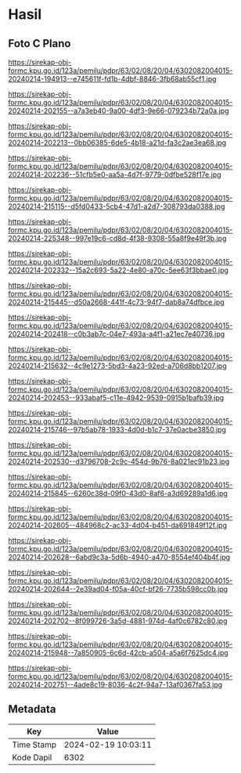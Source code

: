 # Hasil

## Foto C Plano

https://sirekap-obj-formc.kpu.go.id/123a/pemilu/pdpr/63/02/08/20/04/6302082004015-20240214-194913--e745611f-fd1b-4dbf-8846-3fb68ab55cf1.jpg

https://sirekap-obj-formc.kpu.go.id/123a/pemilu/pdpr/63/02/08/20/04/6302082004015-20240214-202155--a7a3eb40-9a00-4df3-9e66-079234b72a0a.jpg

https://sirekap-obj-formc.kpu.go.id/123a/pemilu/pdpr/63/02/08/20/04/6302082004015-20240214-202213--0bb06385-6de5-4b18-a21d-fa3c2ae3ea68.jpg

https://sirekap-obj-formc.kpu.go.id/123a/pemilu/pdpr/63/02/08/20/04/6302082004015-20240214-202236--51cfb5e0-aa5a-4d7f-9779-0dfbe528f17e.jpg

https://sirekap-obj-formc.kpu.go.id/123a/pemilu/pdpr/63/02/08/20/04/6302082004015-20240214-215115--d5fd0433-5cb4-47d1-a2d7-308793da0388.jpg

https://sirekap-obj-formc.kpu.go.id/123a/pemilu/pdpr/63/02/08/20/04/6302082004015-20240214-225348--997e19c6-cd8d-4f38-9308-55a8f9e49f3b.jpg

https://sirekap-obj-formc.kpu.go.id/123a/pemilu/pdpr/63/02/08/20/04/6302082004015-20240214-202332--15a2c693-5a22-4e80-a70c-5ee63f3bbae0.jpg

https://sirekap-obj-formc.kpu.go.id/123a/pemilu/pdpr/63/02/08/20/04/6302082004015-20240214-215445--d50a2668-441f-4c73-94f7-dab8a74dfbce.jpg

https://sirekap-obj-formc.kpu.go.id/123a/pemilu/pdpr/63/02/08/20/04/6302082004015-20240214-202418--c0b3ab7c-04e7-493a-a4f1-a21ec7e40736.jpg

https://sirekap-obj-formc.kpu.go.id/123a/pemilu/pdpr/63/02/08/20/04/6302082004015-20240214-215632--4c9e1273-5bd3-4a23-92ed-a706d8bb1207.jpg

https://sirekap-obj-formc.kpu.go.id/123a/pemilu/pdpr/63/02/08/20/04/6302082004015-20240214-202453--933abaf5-c11e-4942-9539-0915b1bafb39.jpg

https://sirekap-obj-formc.kpu.go.id/123a/pemilu/pdpr/63/02/08/20/04/6302082004015-20240214-215746--97b5ab78-1933-4d0d-b1c7-37e0acbe3850.jpg

https://sirekap-obj-formc.kpu.go.id/123a/pemilu/pdpr/63/02/08/20/04/6302082004015-20240214-202530--d3796708-2c9c-454d-9b76-8a021ec91b23.jpg

https://sirekap-obj-formc.kpu.go.id/123a/pemilu/pdpr/63/02/08/20/04/6302082004015-20240214-215845--6260c38d-09f0-43d0-8af6-a3d69289a1d6.jpg

https://sirekap-obj-formc.kpu.go.id/123a/pemilu/pdpr/63/02/08/20/04/6302082004015-20240214-202605--484968c2-ac33-4d04-b451-da691849f12f.jpg

https://sirekap-obj-formc.kpu.go.id/123a/pemilu/pdpr/63/02/08/20/04/6302082004015-20240214-202628--6abd9c3a-5d6b-4940-a470-8554ef404b4f.jpg

https://sirekap-obj-formc.kpu.go.id/123a/pemilu/pdpr/63/02/08/20/04/6302082004015-20240214-202644--2e39ad04-f05a-40cf-bf26-7735b598cc0b.jpg

https://sirekap-obj-formc.kpu.go.id/123a/pemilu/pdpr/63/02/08/20/04/6302082004015-20240214-202702--8f099726-3a5d-4881-974d-4af0c6782c80.jpg

https://sirekap-obj-formc.kpu.go.id/123a/pemilu/pdpr/63/02/08/20/04/6302082004015-20240214-215948--7a850905-6c6d-42cb-a504-a5a6f7625dc4.jpg

https://sirekap-obj-formc.kpu.go.id/123a/pemilu/pdpr/63/02/08/20/04/6302082004015-20240214-202751--4ade8c19-8036-4c2f-94a7-13af0367fa53.jpg


## Metadata

| Key        | Value               |
| ---------- | ------------------- |
| Time Stamp | 2024-02-19 10:03:11 |
| Kode Dapil | 6302                |



